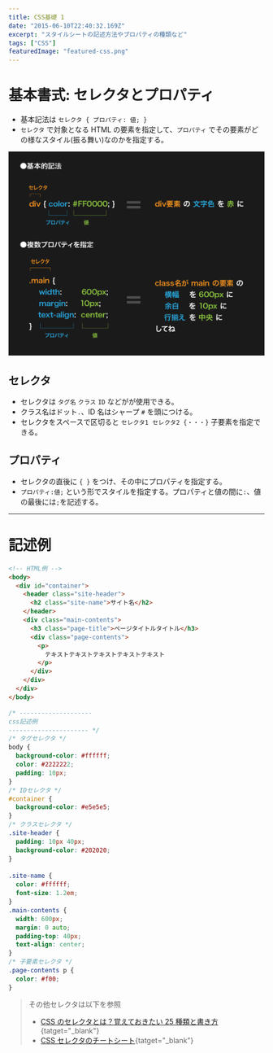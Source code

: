 ```yaml
---
title: CSS基礎 1
date: "2015-06-10T22:40:32.169Z"
excerpt: "スタイルシートの記述方法やプロパティの種類など"
tags: ["CSS"]
featuredImage: "featured-css.png"
---
```


# 基本書式: セレクタとプロパティ

- 基本記法は `セレクタ { プロパティ: 値; }`
- `セレクタ` で対象となる HTML の要素を指定して、`プロパティ` でその要素がどの様なスタイル(振る舞い)なのかを指定する。

![セレクタとプロパティ](./fig.png)

## セレクタ

- セレクタは `タグ名` `クラス` `ID` などがが使用できる。
- クラス名はドット`.`、ID 名はシャープ `#` を頭につける。
- セレクタをスペースで区切ると `セレクタ1 セレクタ2 {・・・}` 子要素を指定できる。

## プロパティ

- セレクタの直後に `{ }` をつけ、その中にプロパティを指定する。
- `プロパティ:値;` という形でスタイルを指定する。プロパティと値の間に`:`、値の最後には`;`を記述する。

---

# 記述例

```html
<!-- HTML例 -->
<body>
  <div id="container">
    <header class="site-header">
      <h2 class="site-name">サイト名</h2>
    </header>
    <div class="main-contents">
      <h3 class="page-title">ページタイトルタイトル</h3>
      <div class="page-contents">
        <p>
          テキストテキストテキストテキストテキスト
        </p>
      </div>
    </div>
  </div>
</body>
```

```css
/* --------------------
css記述例
---------------------- */
/* タグセレクタ */
body {
  background-color: #ffffff;
  color: #2222222;
  padding: 10px;
}
/* IDセレクタ */
#container {
  background-color: #e5e5e5;
}
/* クラスセレクタ */
.site-header {
  padding: 10px 40px;
  background-color: #202020;
}

.site-name {
  color: #ffffff;
  font-size: 1.2em;
}
.main-contents {
  width: 600px;
  margin: 0 auto;
  padding-top: 40px;
  text-align: center;
}
/* 子要素セレクタ */
.page-contents p {
  color: #f00;
}
```

> その他セレクタは以下を参照
>
> - [CSS のセレクタとは？覚えておきたい 25 種類と書き方](https://saruwakakun.com/html-css/reference/selector){tatget="\_blank"}
> - [CSS セレクタのチートシート](https://webliker.info/css-selector-cheat-sheet/){tatget="\_blank"}
